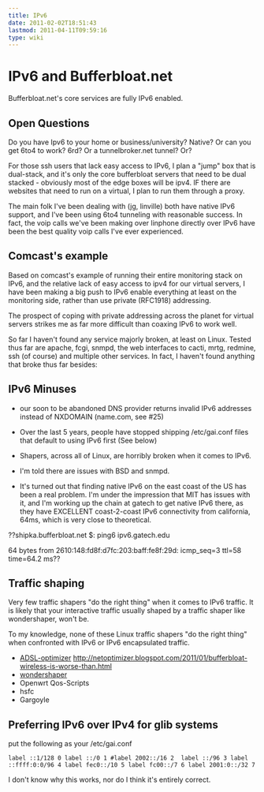 ```yaml
---
title: IPv6
date: 2011-02-02T18:51:43
lastmod: 2011-04-11T09:59:16
type: wiki
---
```

IPv6 and Bufferbloat.net
========================

Bufferbloat.net's core services are fully IPv6 enabled.

Open Questions
--------------

Do you have Ipv6 to your home or business/university? Native? Or can you
get 6to4 to work? 6rd? Or a tunnelbroker.net tunnel? Or?

For those ssh users that lack easy access to IPv6, I plan a "jump" box
that is dual-stack, and it's only the core bufferbloat servers that need
to be dual stacked - obviously most of the edge boxes will be ipv4. IF
there are websites that need to run on a virtual, I plan to run them
through a proxy.

The main folk I've been dealing with (jg, linville) both have native
IPv6 support, and I've been using 6to4 tunneling with reasonable
success. In fact, the voip calls we've been making over linphone
directly over IPv6 have been the best quality voip calls I've ever
experienced.

Comcast's example
-----------------

Based on comcast's example of running their entire monitoring stack on
IPv6, and the relative lack of easy access to ipv4 for our virtual
servers, I have been making a big push to IPv6 enable everything at
least on the monitoring side, rather than use private (RFC1918)
addressing.

The prospect of coping with private addressing across the planet for
virtual servers strikes me as far more difficult than coaxing IPv6 to
work well.

So far I haven't found any service majorly broken, at least on Linux.
Tested thus far are apache, fcgi, snmpd, the web interfaces to cacti,
mrtg, redmine, ssh (of course) and multiple other services. In fact, I
haven't found anything that broke thus far besides:

IPv6 Minuses
------------

-   our soon to be abandoned DNS provider returns invalid IPv6 addresses
    instead of NXDOMAIN (name.com, see \#25)

<!-- -->

-   Over the last 5 years, people have stopped shipping /etc/gai.conf
    files that default to using IPv6 first (See below)

<!-- -->

-   Shapers, across all of Linux, are horribly broken when it comes
    to IPv6.

<!-- -->

-   I'm told there are issues with BSD and snmpd.

<!-- -->

-   It's turned out that finding native IPv6 on the east coast of the US
    has been a real problem. I'm under the impression that MIT has
    issues with it, and I'm working up the chain at gatech to get native
    IPv6 there, as they have EXCELLENT coast-2-coast IPv6 connectivity
    from california, 64ms, which is very close to theoretical.

??shipka.bufferbloat.net \$: ping6 ipv6.gatech.edu

64 bytes from 2610:148:fd8f:d7fc:203:baff:fe8f:29d: icmp\_seq=3 ttl=58
time=64.2 ms??

Traffic shaping
---------------

Very few traffic shapers "do the right thing" when it comes to IPv6
traffic. It is likely that your interactive traffic usually shaped by a
traffic shaper like wondershaper, won't be.

To my knowledge, none of these Linux traffic shapers "do the right
thing" when confronted with IPv6 or IPv6 encapsulated traffic.

-   [ADSL-optimizer](http://www.adsl-optimizer.dk)
    http://netoptimizer.blogspot.com/2011/01/bufferbloat-wireless-is-worse-than.html
-   [wondershaper](http://lartc.org/wondershaper/)
-   Openwrt Qos-Scripts
-   hsfc
-   Gargoyle

Preferring IPv6 over IPv4 for glib systems
------------------------------------------

put the following as your /etc/gai.conf

`label ::1/128 0
label ::/0 1
#label 2002::/16 2 
label ::/96 3
label ::ffff:0:0/96 4
label fec0::/10 5
label fc00::/7 6
label 2001:0::/32 7`

I don't know why this works, nor do I think it's entirely correct.
